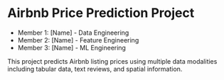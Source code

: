 # Airbnb Price Prediction Project 
 
- Member 1: [Name] - Data Engineering 
- Member 2: [Name] - Feature Engineering 
- Member 3: [Name] - ML Engineering 
 
This project predicts Airbnb listing prices using multiple data modalities including tabular data, text reviews, and spatial information. 
 
```  
``` 
